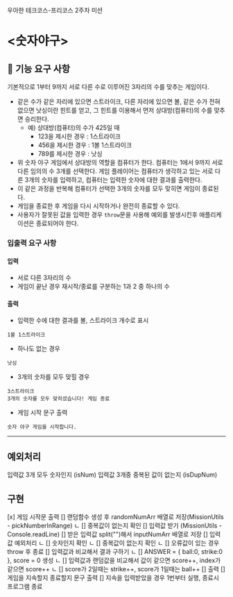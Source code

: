 우아한 테크코스-프리코스 2주차 미션

# <숫자야구>

## 🚀 기능 요구 사항

기본적으로 1부터 9까지 서로 다른 수로 이루어진 3자리의 수를 맞추는 게임이다.

- 같은 수가 같은 자리에 있으면 스트라이크, 다른 자리에 있으면 볼, 같은 수가 전혀 없으면 낫싱이란 힌트를 얻고, 그 힌트를 이용해서 먼저 상대방(컴퓨터)의 수를 맞추면 승리한다.
  - 예) 상대방(컴퓨터)의 수가 425일 때
    - 123을 제시한 경우 : 1스트라이크
    - 456을 제시한 경우 : 1볼 1스트라이크
    - 789를 제시한 경우 : 낫싱
- 위 숫자 야구 게임에서 상대방의 역할을 컴퓨터가 한다. 컴퓨터는 1에서 9까지 서로 다른 임의의 수 3개를 선택한다. 게임 플레이어는 컴퓨터가 생각하고 있는 서로 다른 3개의 숫자를 입력하고, 컴퓨터는 입력한 숫자에 대한
  결과를 출력한다.
- 이 같은 과정을 반복해 컴퓨터가 선택한 3개의 숫자를 모두 맞히면 게임이 종료된다.
- 게임을 종료한 후 게임을 다시 시작하거나 완전히 종료할 수 있다.
- 사용자가 잘못된 값을 입력한 경우 `throw`문을 사용해 예외를 발생시킨후 애플리케이션은 종료되어야 한다.

### 입출력 요구 사항

#### 입력

- 서로 다른 3자리의 수
- 게임이 끝난 경우 재시작/종료를 구분하는 1과 2 중 하나의 수

#### 출력

- 입력한 수에 대한 결과를 볼, 스트라이크 개수로 표시

```
1볼 1스트라이크
```

- 하나도 없는 경우

```
낫싱
```

- 3개의 숫자를 모두 맞힐 경우

```
3스트라이크
3개의 숫자를 모두 맞히셨습니다! 게임 종료
```

- 게임 시작 문구 출력

```
숫자 야구 게임을 시작합니다.
```

---

## 예외처리

입력값 3개 모두 숫자인지 (isNum)
입력값 3개중 중복된 값이 없는지 (isDupNum)

## 구현

[x] 게임 시작문 출력
[] 랜덤함수 생성 후 randomNumArr 배열로 저장(MissionUtils - pickNumberInRange)
ㄴ [] 중복값이 없는지 확인
[] 입력값 받기 (MissionUtils - Console.readLine)
[] 받은 입력값 split("")해서 inputNumArr 배열로 저장
[] 입력값 예외처리
ㄴ [] 숫자인지 확인
ㄴ [] 중복값이 없는지 확인
ㄴ [] 오류값이 있는 경우 throw 후 종료
[] 입력값과 비교해서 결과 구하기
ㄴ [] ANSWER = { ball:0, strike:0 }, score = 0 생성
ㄴ [] 입력값과 랜덤값을 비교해서 값이 같으면 score++, index가 같으면 score++
ㄴ [] score가 2일때는 strike++, score가 1일때는 ball++
[] 출력
[] 게임을 지속할지 종료할지 문구 출력
[] 지속을 입력받았을 경우 1번부터 실행, 종료시 프로그램 종료
